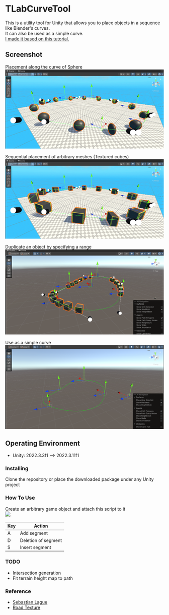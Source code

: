 # TLabCurveTool
This is a utility tool for Unity that allows you to place objects in a sequence like Blender's curves.  
It can also be used as a simple curve.  
[I made it based on this tutorial.](https://www.youtube.com/playlist?list=PLFt_AvWsXl0d8aDaovNztYf6iTChHzrHP)

## Screenshot  
Placement along the curve of Sphere  
<img src="Media/sphere.png" width="512">

Sequential placement of arbitrary meshes (Textured cubes)  
<img src="Media/cube.png" width="512">

Duplicate an object by specifying a range
<img src="Media/split.png" width="512">

Use as a simple curve  
<img src="Media/curve.png" width="512">

## Operating Environment
- Unity: 2022.3.3f1 --> 2022.3.11f1  

### Installing
Clone the repository or place the downloaded package under any Unity project

### How To Use
Create an arbitrary game object and attach this script to it  
<img src="Media/inspector" width="512">

| Key | Action |
| --- | --- |
| A | Add segment |
| D | Deletion of segment |
| S | Insert segment |

### TODO
- Intersection generation
- Fit terrain height map to path

### Reference
- [Sebastian Lague](https://www.youtube.com/playlist?list=PLFt_AvWsXl0d8aDaovNztYf6iTChHzrHP)
- [Road Texture](https://www.freepik.com/free-photo/lines-traffic-paved-roads-background_3738059.htm)
